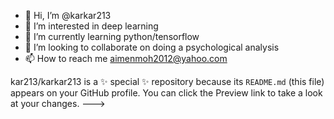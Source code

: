 - 👋 Hi, I’m @karkar213
- 👀 I’m interested in deep learning 
- 🌱 I’m currently learning python/tensorflow
- 💞️ I’m looking to collaborate on doing a psychological analysis
- 📫 How to reach me aimenmoh2012@yahoo.com

kar213/karkar213 is a ✨ special ✨ repository because its `README.md` (this file) appears on your GitHub profile.
You can click the Preview link to take a look at your changes.
--->
